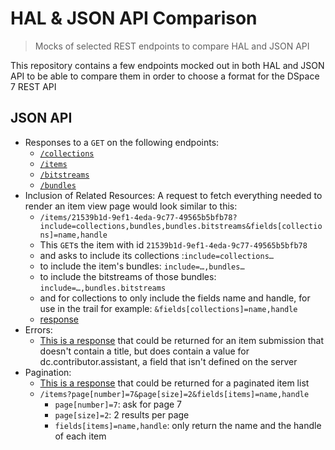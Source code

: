 # HAL & JSON API Comparison
> Mocks of selected REST endpoints to compare HAL and JSON API

This repository contains a few endpoints mocked out in both HAL and JSON API to be able to compare them in order to choose a format for the DSpace 7 REST API


## JSON API
- Responses to a `GET` on the following endpoints: 
	- [`/collections`](json-api/json-api-collections.json)
	- [`/items`](json-api/json-api-items.json)
	- [`/bitstreams`](json-api/json-api-bitstreams.json)
	- [`/bundles`](json-api/json-api-bundles.json)
- Inclusion of Related Resources: A request to fetch everything needed to render an item view page would look similar to this:
	- `/items/21539b1d-9ef1-4eda-9c77-49565b5bfb78?include=collections,bundles,bundles.bitstreams&fields[collections]=name,handle`
	- This `GET`s the item with id `21539b1d-9ef1-4eda-9c77-49565b5bfb78` 
	- and asks to include its collections :`include=collections…`
	- to include the item's bundles: `include=…,bundles…`
	- to include the bitstreams of those bundles: `include=…,bundles.bitstreams`
	- 	and for collections to only include the fields name and handle, for use in the trail for example:  `&fields[collections]=name,handle`
	- [response](json-api/json-api-items-included.json)
- Errors:
	- [This is a response](json-api/json-api-errors.json) that could be returned for an item submission that doesn't contain a title, but does contain a value for dc.contributor.assistant, a field that isn't defined on the server
- Pagination:
	- [This is a response](json-api/json-api-pagination.json) that could be returned for a paginated item list
	- `/items?page[number]=7&page[size]=2&fields[items]=name,handle`
		- `page[number]=7`: ask for page 7
		- `page[size]=2`: 2 results per page
		- `fields[items]=name,handle`: only return the name and the handle of each item

